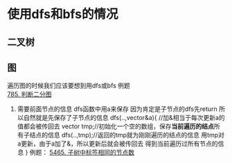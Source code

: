 # 使用dfs和bfs的情况
## 二叉树

## 图  
  遍历图的时候我们应该要想到用dfs或bfs
例题  
[785. 判断二分图](https://github.com/florazxf/LeetCode/blob/master/dfs/785.%20%E5%88%A4%E6%96%AD%E4%BA%8C%E5%88%86%E5%9B%BE.cpp)

1. 需要前面节点的信息 dfs函数中用a来保存 因为肯定是子节点的dfs先return 所以自然就是先保存了子节点的信息
 dfs(..,vector<int>&a){ //加&相当于每次更新a的值都会被传回去
    vector<int> tmp;//初始化一个空的数组，保存**当前遍历的结点**所有子结点的信息
    dfs(..,tmp);//返回的tmp就为刚刚遍历的结点的信息
    用tmp对a更新，由于a加了&，所以更新后就会被传回去 得到当前遍历过所有节点的信息
 }
例题：
[5465. 子树中标签相同的节点数]()

